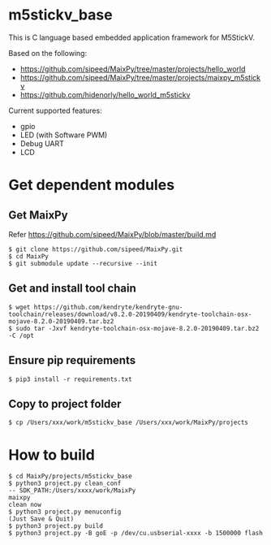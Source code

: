 # m5stickv_base

This is C language based embedded application framework for M5StickV.

Based on the following:
* https://github.com/sipeed/MaixPy/tree/master/projects/hello_world
* https://github.com/sipeed/MaixPy/tree/master/projects/maixpy_m5stickv
* https://github.com/hidenorly/hello_world_m5stickv


Current supported features:
* gpio
* LED (with Software PWM)
* Debug UART
* LCD

# Get dependent modules

## Get MaixPy

Refer https://github.com/sipeed/MaixPy/blob/master/build.md

```
$ git clone https://github.com/sipeed/MaixPy.git
$ cd MaixPy
$ git submodule update --recursive --init
```

## Get and install tool chain

```
$ wget https://github.com/kendryte/kendryte-gnu-toolchain/releases/download/v8.2.0-20190409/kendryte-toolchain-osx-mojave-8.2.0-20190409.tar.bz2
$ sudo tar -Jxvf kendryte-toolchain-osx-mojave-8.2.0-20190409.tar.bz2 -C /opt
```

## Ensure pip requirements

```
$ pip3 install -r requirements.txt
```

## Copy to project folder

```
$ cp /Users/xxx/work/m5stickv_base /Users/xxx/work/MaixPy/projects
```

# How to build

```
$ cd MaixPy/projects/m5stickv_base
$ python3 project.py clean_conf
-- SDK_PATH:/Users/xxxx/work/MaixPy
maixpy
clean now
$ python3 project.py menuconfig
(Just Save & Quit)
$ python3 project.py build
$ python3 project.py -B goE -p /dev/cu.usbserial-xxxx -b 1500000 flash
```
